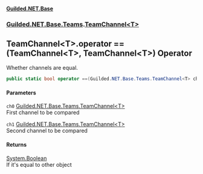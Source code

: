 
#### [Guilded.NET.Base](index 'index')
### [Guilded.NET.Base.Teams](index#Guilded_NET_Base_Teams 'Guilded.NET.Base.Teams').[TeamChannel&lt;T&gt;](TeamChannel_T_ 'Guilded.NET.Base.Teams.TeamChannel&lt;T&gt;')
## TeamChannel&lt;T&gt;.operator ==(TeamChannel&lt;T&gt;, TeamChannel&lt;T&gt;) Operator
Whether channels are equal.  
```csharp
public static bool operator ==(Guilded.NET.Base.Teams.TeamChannel<T> ch0, Guilded.NET.Base.Teams.TeamChannel<T> ch1);
```

#### Parameters
<a name='Guilded_NET_Base_Teams_TeamChannel_T__op_Equality(Guilded_NET_Base_Teams_TeamChannel_T__Guilded_NET_Base_Teams_TeamChannel_T_)_ch0'></a>
`ch0` [Guilded.NET.Base.Teams.TeamChannel&lt;](TeamChannel_T_ 'Guilded.NET.Base.Teams.TeamChannel&lt;T&gt;')[T](TeamChannel_T_#Guilded_NET_Base_Teams_TeamChannel_T__T 'Guilded.NET.Base.Teams.TeamChannel&lt;T&gt;.T')[&gt;](TeamChannel_T_ 'Guilded.NET.Base.Teams.TeamChannel&lt;T&gt;')  
First channel to be compared
  
<a name='Guilded_NET_Base_Teams_TeamChannel_T__op_Equality(Guilded_NET_Base_Teams_TeamChannel_T__Guilded_NET_Base_Teams_TeamChannel_T_)_ch1'></a>
`ch1` [Guilded.NET.Base.Teams.TeamChannel&lt;](TeamChannel_T_ 'Guilded.NET.Base.Teams.TeamChannel&lt;T&gt;')[T](TeamChannel_T_#Guilded_NET_Base_Teams_TeamChannel_T__T 'Guilded.NET.Base.Teams.TeamChannel&lt;T&gt;.T')[&gt;](TeamChannel_T_ 'Guilded.NET.Base.Teams.TeamChannel&lt;T&gt;')  
Second channel to be compared
  

#### Returns
[System.Boolean](https://docs.microsoft.com/en-us/dotnet/api/System.Boolean 'System.Boolean')  
If it's equal to other object
